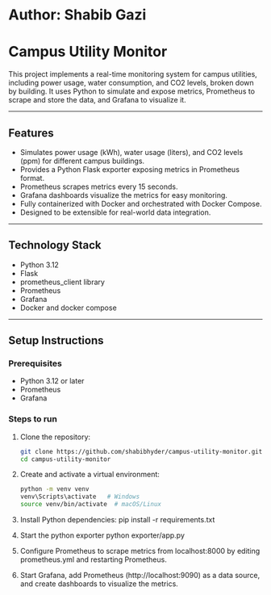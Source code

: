 # Author: Shabib Gazi
# Campus Utility Monitor

This project implements a real-time monitoring system for campus utilities, including power usage, water consumption, and CO2 levels, broken down by building. It uses Python to simulate and expose metrics, Prometheus to scrape and store the data, and Grafana to visualize it.

---

## Features

- Simulates power usage (kWh), water usage (liters), and CO2 levels (ppm) for different campus buildings.
- Provides a Python Flask exporter exposing metrics in Prometheus format.
- Prometheus scrapes metrics every 15 seconds.
- Grafana dashboards visualize the metrics for easy monitoring.
- Fully containerized with Docker and orchestrated with Docker Compose.
- Designed to be extensible for real-world data integration.

---

## Technology Stack

- Python 3.12  
- Flask  
- prometheus_client library  
- Prometheus  
- Grafana
- Docker and docker compose

---

## Setup Instructions

### Prerequisites

- Python 3.12 or later  
- Prometheus  
- Grafana  

### Steps to run

1. Clone the repository:

   ```bash
   git clone https://github.com/shabibhyder/campus-utility-monitor.git
   cd campus-utility-monitor

2. Create and activate a virtual environment:

   ```bash
   python -m venv venv
   venv\Scripts\activate   # Windows
   source venv/bin/activate  # macOS/Linux
   
3. Install Python dependencies:
pip install -r requirements.txt

4. Start the python exporter
   python exporter/app.py
   
6. Configure Prometheus to scrape metrics from localhost:8000 by editing prometheus.yml and restarting Prometheus.
7. Start Grafana, add Prometheus (http://localhost:9090) as a data source, and create dashboards to visualize the metrics.


